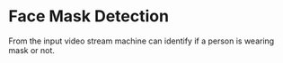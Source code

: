 # Face Mask Detection
From the input video stream machine can identify if a person is wearing mask or not.